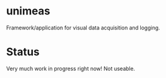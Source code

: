 unimeas
=======

Framework/application for visual data acquisition and logging.


Status
======

Very much work in progress right now! Not useable.